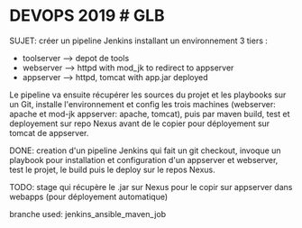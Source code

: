  # DEVOPS 2019 # GLB #


SUJET:
créer un pipeline Jenkins installant un environnement 3 tiers :
  - toolserver --> depot de tools
  - webserver  --> httpd with mod_jk to redirect to appserver
  - appserver  --> httpd, tomcat with app.jar deployed
  
Le pipeline va ensuite récupérer les sources du projet et les playbooks sur un Git, installe l'environnement et config les trois machines (webserver: apache et mod-jk appserver: apache, tomcat), puis par maven build, test et deployement sur repo Nexus avant de le copier pour déployement sur tomcat de appserver.


DONE:
creation d'un pipeline Jenkins qui fait un git checkout, invoque un playbook pour installation et configuration d'un appserver et webserver, test le projet, le build puis le deploy sur le repos Nexus.


TODO:
stage qui récupère le .jar sur Nexus pour le copir sur appserver dans webapps (pour déployement automatique)

branche used: jenkins_ansible_maven_job
